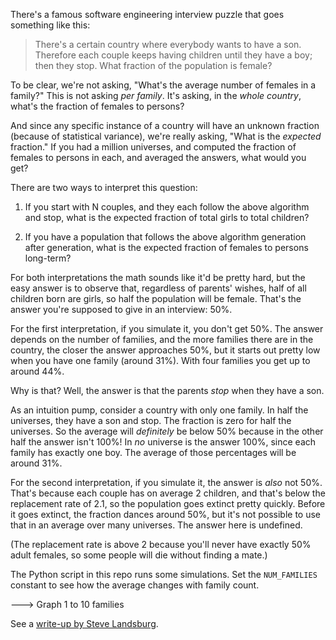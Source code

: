 There's a famous software engineering interview puzzle that goes something like
this:

> There's a certain country where everybody wants to have a son. Therefore each
> couple keeps having children until they have a boy; then they stop. What
> fraction of the population is female?

To be clear, we're not asking, "What's the average number of females in a
family?" This is not asking _per family_. It's asking, in the _whole country_,
what's the fraction of females to persons?

And since any specific instance of a country will have an unknown fraction
(because of statistical variance), we're really asking, "What is the
_expected_ fraction." If you had a million universes, and computed the
fraction of females to persons in each, and averaged the answers, what
would you get?

There are two ways to interpret this question:

1. If you start with N couples, and they each follow the above algorithm
   and stop, what is the expected fraction of total girls to total children?

2. If you have a population that follows the above algorithm generation after
   generation, what is the expected fraction of females to persons long-term?

For both interpretations the math sounds like it'd be pretty hard, but the easy
answer is to observe that, regardless of parents' wishes, half of all children
born are girls, so half the population will be female. That's the answer you're
supposed to give in an interview: 50%.

For the first interpretation, if you simulate it, you don't get 50%. The answer
depends on the number of families, and the more families there are in the
country, the closer the answer approaches 50%, but it starts out pretty low
when you have one family (around 31%). With four families you get up to around
44%.

Why is that? Well, the answer is that the parents _stop_ when they have a son.

As an intuition pump, consider a country with only one family. In half the universes,
they have a son and stop. The fraction is zero for half the universes. So the
average will _definitely_ be below 50% because in the other half the answer
isn't 100%! In _no_ universe is the answer 100%, since each family has exactly
one boy. The average of those percentages will be around 31%.

For the second interpretation, if you simulate it, the answer is _also_ not
50%. That's because each couple has on average 2 children, and that's below the
replacement rate of 2.1, so the population goes extinct pretty quickly. Before
it goes extinct, the fraction dances around 50%, but it's not possible to use
that in an average over many universes. The answer here is undefined.

(The replacement rate is above 2 because you'll never have exactly 50% adult
females, so some people will die without finding a mate.)

The Python script in this repo runs some simulations. Set the `NUM_FAMILIES`
constant to see how the average changes with family count.

---> Graph 1 to 10 families

See a [write-up by Steve Landsburg](http://www.thebigquestions.com/2010/12/27/win-landsburgs-money/).


